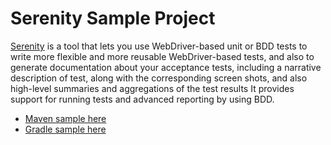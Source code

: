 Serenity Sample Project
=================
[Serenity](https://github.com/serenity-bdd/serenity-core) is a tool that lets you use WebDriver-based unit or BDD tests to write more flexible and more reusable WebDriver-based tests, and also to generate documentation about your acceptance tests, including a narrative description of test, along with the corresponding screen shots, and also high-level summaries and aggregations of the test results
It provides support for running tests and advanced reporting by using BDD.

* [Maven sample here](maven)
* [Gradle sample here](gradle)
